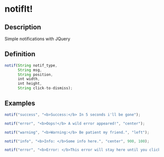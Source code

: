 notifIt!
=

Description
-
Simple notifications with JQuery

Definition
-
````javascript
notif(String notif_type, 
      String msg, 
      String position, 
      int width, 
      int height, 
      String click-to-dismiss);
````

Examples
-
````javascript
notif("success", "<b>Success:</b> In 5 seconds i'll be gone");

notif("error", "<b>Oops!</b> A wild error appeared!", "center");

notif("warning", "<b>Warning:</b> Be patient my friend.", "left");

notif("info", "<b>Info: </b>Some info here.", "center", 900, 100);

notif("error", "<b>Error: </b>This error will stay here until you click it.", "center", 500, 60, "click-to-dismiss");
````
